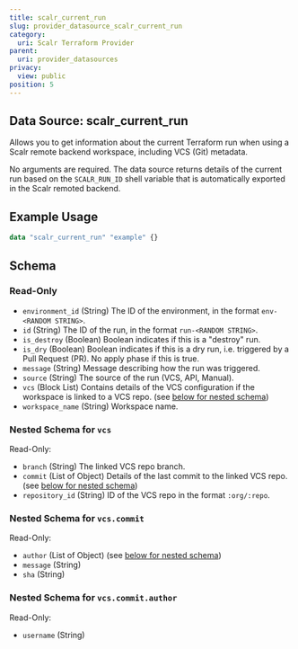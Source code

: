 ```yaml
---
title: scalr_current_run
slug: provider_datasource_scalr_current_run
category:
  uri: Scalr Terraform Provider
parent:
  uri: provider_datasources
privacy:
  view: public
position: 5
---
```

## Data Source: scalr_current_run

Allows you to get information about the current Terraform run when using a Scalr remote backend workspace, including VCS (Git) metadata.

No arguments are required. The data source returns details of the current run based on the `SCALR_RUN_ID` shell variable that is automatically exported in the Scalr remoted backend.

## Example Usage

```terraform
data "scalr_current_run" "example" {}
```

<!-- schema generated by tfplugindocs -->
## Schema

### Read-Only

- `environment_id` (String) The ID of the environment, in the format `env-<RANDOM STRING>`.
- `id` (String) The ID of the run, in the format `run-<RANDOM STRING>`.
- `is_destroy` (Boolean) Boolean indicates if this is a "destroy" run.
- `is_dry` (Boolean) Boolean indicates if this is a dry run, i.e. triggered by a Pull Request (PR). No apply phase if this is true.
- `message` (String) Message describing how the run was triggered.
- `source` (String) The source of the run (VCS, API, Manual).
- `vcs` (Block List) Contains details of the VCS configuration if the workspace is linked to a VCS repo. (see [below for nested schema](#nestedblock--vcs))
- `workspace_name` (String) Workspace name.

<a id="nestedblock--vcs"></a>
### Nested Schema for `vcs`

Read-Only:

- `branch` (String) The linked VCS repo branch.
- `commit` (List of Object) Details of the last commit to the linked VCS repo. (see [below for nested schema](#nestedatt--vcs--commit))
- `repository_id` (String) ID of the VCS repo in the format `:org/:repo`.

<a id="nestedatt--vcs--commit"></a>
### Nested Schema for `vcs.commit`

Read-Only:

- `author` (List of Object) (see [below for nested schema](#nestedobjatt--vcs--commit--author))
- `message` (String)
- `sha` (String)

<a id="nestedobjatt--vcs--commit--author"></a>
### Nested Schema for `vcs.commit.author`

Read-Only:

- `username` (String)
